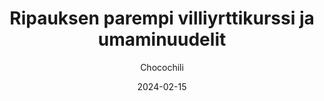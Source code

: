 ---
title: "Ripauksen parempi villiyrttikurssi ja umaminuudelit"
image: "https://vegaanibotti.lauravuo.me/2024/02/2024-02-15_small.png"
date: 2024-02-15
receipt_url: "https://chocochili.net/2021/05/ripauksen-parempi-villiyrttikurssi-ja-umaminuudelit/"
author: "Chocochili"
---